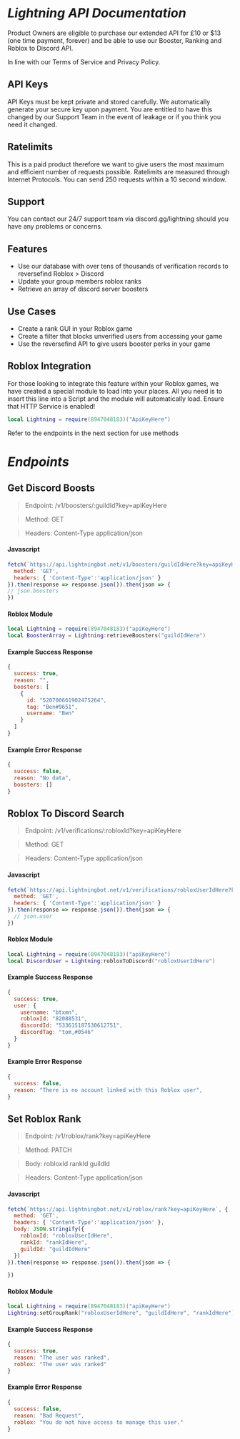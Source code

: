 # *Lightning API Documentation*

Product Owners are eligible to purchase our extended API for £10 or $13 (one time payment, forever) and be able to use our Booster, Ranking and Roblox to Discord API.  

In line with our Terms of Service and Privacy Policy.

## API Keys

API Keys must be kept private and stored carefully.  We automatically generate your secure key upon payment.  You are entitled to have this changed by our Support Team in the event of leakage or if you think you need it changed.

## Ratelimits

This is a paid product therefore we want to give users the most maximum and efficient number of requests possible.  Ratelimits are measured through Internet Protocols.  You can send 250 requests within a 10 second window.

## Support

You can contact our 24/7 support team via discord.gg/lightning should you have any problems or concerns.


## Features

- Use our database with over tens of thousands of verification records to reversefind Roblox > Discord
- Update your group members roblox ranks
- Retrieve an array of discord server boosters


## Use Cases

- Create a rank GUI in your Roblox game
- Create a filter that blocks unverified users from accessing your game
- Use the reversefind API to give users booster perks in your game


## Roblox Integration

For those looking to integrate this feature within your Roblox games, we have created a special module to load into your places.
All you need is to insert this line into a Script and the module will automatically load.
Ensure that HTTP Service is enabled!

```lua
local Lightning = require(8947048183)("ApiKeyHere")
```

Refer to the endpoints in the next section for use methods


# *Endpoints*

## Get Discord Boosts

> Endpoint: /v1/boosters/:guildId?key=apiKeyHere

> Method: GET

> Headers: Content-Type application/json

#### Javascript
```javascript
fetch(`https://api.lightningbot.net/v1/boosters/guildIdHere?key=apiKeyHere`, {
  method: 'GET',
  headers: { 'Content-Type':'application/json' }
}).then(response => response.json()).then(json => {
// json.boosters
})
```
#### Roblox Module
```lua
local Lightning = require(8947048183)("apiKeyHere")
local BoosterArray = Lightning:retrieveBoosters("guildIdHere")
```

#### Example Success Response
```javascript
{
  success: true,
  reason: "",
  boosters: [
    {
      id: "520700661902475264",
      tag: "Ben#9651",
      username: "Ben"
    }
  ]
}
```

#### Example Error Response
```javascript
{
  success: false,
  reason: "No data",
  boosters: []
}
```










## Roblox To Discord Search

> Endpoint: /v1/verifications/:robloxId?key=apiKeyHere

> Method: GET

> Headers: Content-Type application/json

#### Javascript
```javascript
fetch(`https://api.lightningbot.net/v1/verifications/robloxUserIdHere?key=apiKeyHere`, {
  method: 'GET',
  headers: { 'Content-Type':'application/json' }
}).then(response => response.json()).then(json => {
  // json.user
})
```
#### Roblox Module
```lua
local Lightning = require(8947048183)("apiKeyHere")
local DiscordUser = Lightning:robloxToDiscord("robloxUserIdHere")
```

#### Example Success Response
```javascript
{
  success: true,
  user: {
    username: "btxmn",
    robloxId: "82088531",
    discordId: "533615187530612751",
    discordTag: "tom,#0546"
  } 
}
```

#### Example Error Response
```javascript
{
  success: false,
  reason: "There is no account linked with this Roblox user",
}
```











## Set Roblox Rank

> Endpoint: /v1/roblox/rank?key=apiKeyHere

> Method: PATCH

> Body: robloxId rankId guildId

> Headers: Content-Type application/json

#### Javascript
```javascript
fetch(`https://api.lightningbot.net/v1/roblox/rank?key=apiKeyHere`, {
  method: 'GET',
  headers: { 'Content-Type':'application/json' },
  body: JSON.stringify({
    robloxId: "robloxUserIdHere",
    rankId: "rankIdHere",
    guildId: "guildIdHere"
  })
}).then(response => response.json()).then(json => {

})
```
#### Roblox Module
```lua
local Lightning = require(8947048183)("apiKeyHere")
Lightning:setGroupRank("robloxUserIdHere", "guildIdHere", "rankIdHere")
```

#### Example Success Response
```javascript
{
  success: true,
  reason: "The user was ranked",
  roblox: "The user was ranked"
}
```

#### Example Error Response
```javascript
{
  success: false,
  reason: "Bad Request",
  roblox: "You do not have access to manage this user."
}
```
